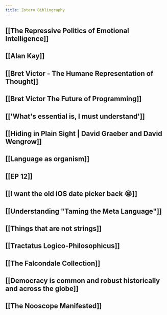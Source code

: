 ```yaml
---
title: Zotero Bibliography
---
```


## [[The Repressive Politics of Emotional Intelligence]]

## [[Alan Kay]]

## [[Bret Victor - The Humane Representation of Thought]]

## [[Bret Victor   The Future of Programming]]

## [['What's essential is, I must understand']]

## [[Hiding in Plain Sight | David Graeber and David Wengrow]]

## [[Language as organism]]

## [[EP 12]]

## [[I want the old iOS date picker back 😭]]

## [[Understanding "Taming the Meta Language"]]

## [[Things that are not strings]]

## [[Tractatus Logico-Philosophicus]]

## [[The Falcondale Collection]]

## [[Democracy is common and robust historically and across the globe]]

## [[The Nooscope Manifested]]


